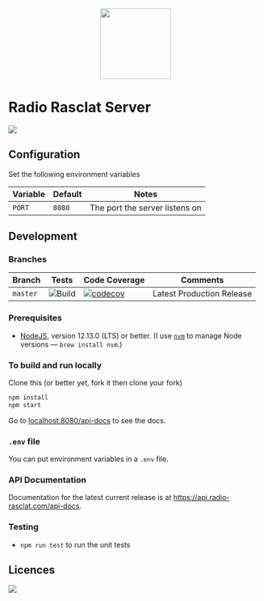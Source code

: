 <div align="center"><img src="https://assets.dmnktoe.de/radio-rasclat/logo/logo.svg" width="140"></div>

# Radio Rasclat Server

<p>
<img src="https://img.shields.io/github/package-json/v/RadioRasclat/radio-rasclat-server?color=%237d29cc.svg">
</p>

## Configuration

Set the following environment variables

| Variable | Default | Notes                          |
| -------- | ------- | ------------------------------ |
| `PORT`   | `8080`  | The port the server listens on |

## Development

### Branches

<!-- prettier-ignore -->
| Branch    | Tests | Code Coverage | Comments                  |
| --------- | ----- | ------------- | ------------------------- |
| `master`  | ![Build](https://github.com/RadioRasclat/radio-rasclat-server/workflows/Build/badge.svg) | [![codecov](https://codecov.io/gh/RadioRasclat/radio-rasclat-server/branch/master/graph/badge.svg?token=lcRoBB399S)](https://codecov.io/gh/RadioRasclat/radio-rasclat-server) | Latest Production Release |

### Prerequisites

- [NodeJS](htps://nodejs.org), version 12.13.0 (LTS) or better. (I use [`nvm`](https://github.com/creationix/nvm) to manage Node versions — `brew install nvm`.)

### To build and run locally

Clone this (or better yet, fork it then clone your fork)

```sh
npm install
npm start
```

Go to [localhost:8080/api-docs](http://127.0.0.1:8080/api-docs) to see the docs.

### `.env` file

You can put environment variables in a `.env` file.

### API Documentation

Documentation for the latest current release is at <https://api.radio-rasclat.com/api-docs>.

### Testing

- `npm run test` to run the unit tests

## Licences

<a href="https://app.fossa.com/projects/git%2Bgithub.com%2Fdmnktoe%2Fradio-rasclat-server?ref=badge_large" alt="FOSSA Status"><img src="https://app.fossa.com/api/projects/git%2Bgithub.com%2Fdmnktoe%2Fradio-rasclat-server.svg?type=large"/></a>
